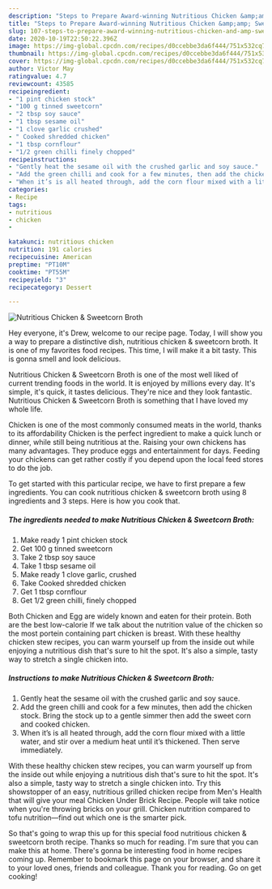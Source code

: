 ```yaml
---
description: "Steps to Prepare Award-winning Nutritious Chicken &amp;amp; Sweetcorn Broth"
title: "Steps to Prepare Award-winning Nutritious Chicken &amp;amp; Sweetcorn Broth"
slug: 107-steps-to-prepare-award-winning-nutritious-chicken-and-amp-sweetcorn-broth
date: 2020-10-19T22:50:22.396Z
image: https://img-global.cpcdn.com/recipes/d0ccebbe3da6f444/751x532cq70/nutritious-chicken-sweetcorn-broth-recipe-main-photo.jpg
thumbnail: https://img-global.cpcdn.com/recipes/d0ccebbe3da6f444/751x532cq70/nutritious-chicken-sweetcorn-broth-recipe-main-photo.jpg
cover: https://img-global.cpcdn.com/recipes/d0ccebbe3da6f444/751x532cq70/nutritious-chicken-sweetcorn-broth-recipe-main-photo.jpg
author: Victor May
ratingvalue: 4.7
reviewcount: 43585
recipeingredient:
- "1 pint chicken stock"
- "100 g tinned sweetcorn"
- "2 tbsp soy sauce"
- "1 tbsp sesame oil"
- "1 clove garlic crushed"
- " Cooked shredded chicken"
- "1 tbsp cornflour"
- "1/2 green chilli finely chopped"
recipeinstructions:
- "Gently heat the sesame oil with the crushed garlic and soy sauce."
- "Add the green chilli and cook for a few minutes, then add the chicken stock. Bring the stock up to a gentle simmer then add the sweet corn and cooked chicken."
- "When it’s is all heated through, add the corn flour mixed with a little water, and stir over a medium heat until it’s thickened. Then serve immediately."
categories:
- Recipe
tags:
- nutritious
- chicken
- 

katakunci: nutritious chicken  
nutrition: 191 calories
recipecuisine: American
preptime: "PT10M"
cooktime: "PT55M"
recipeyield: "3"
recipecategory: Dessert

---
```



![Nutritious Chicken &amp; Sweetcorn Broth](https://img-global.cpcdn.com/recipes/d0ccebbe3da6f444/751x532cq70/nutritious-chicken-sweetcorn-broth-recipe-main-photo.jpg)

Hey everyone, it's Drew, welcome to our recipe page. Today, I will show you a way to prepare a distinctive dish, nutritious chicken &amp; sweetcorn broth. It is one of my favorites food recipes. This time, I will make it a bit tasty. This is gonna smell and look delicious.

Nutritious Chicken &amp; Sweetcorn Broth is one of the most well liked of current trending foods in the world. It is enjoyed by millions every day. It's simple, it's quick, it tastes delicious. They're nice and they look fantastic. Nutritious Chicken &amp; Sweetcorn Broth is something that I have loved my whole life.

Chicken is one of the most commonly consumed meats in the world, thanks to its affordability Chicken is the perfect ingredient to make a quick lunch or dinner, while still being nutritious at the. Raising your own chickens has many advantages. They produce eggs and entertainment for days. Feeding your chickens can get rather costly if you depend upon the local feed stores to do the job.


To get started with this particular recipe, we have to first prepare a few ingredients. You can cook nutritious chicken &amp; sweetcorn broth using 8 ingredients and 3 steps. Here is how you cook that.

<!--inarticleads1-->

##### The ingredients needed to make Nutritious Chicken &amp; Sweetcorn Broth:

1. Make ready 1 pint chicken stock
1. Get 100 g tinned sweetcorn
1. Take 2 tbsp soy sauce
1. Take 1 tbsp sesame oil
1. Make ready 1 clove garlic, crushed
1. Take  Cooked shredded chicken
1. Get 1 tbsp cornflour
1. Get 1/2 green chilli, finely chopped


Both Chicken and Egg are widely known and eaten for their protein. Both are the best low-calorie If we talk about the nutrition value of the chicken so the most portein containing part chicken is breast. With these healthy chicken stew recipes, you can warm yourself up from the inside out while enjoying a nutritious dish that&#39;s sure to hit the spot. It&#39;s also a simple, tasty way to stretch a single chicken into. 

<!--inarticleads2-->

##### Instructions to make Nutritious Chicken &amp; Sweetcorn Broth:

1. Gently heat the sesame oil with the crushed garlic and soy sauce.
1. Add the green chilli and cook for a few minutes, then add the chicken stock. Bring the stock up to a gentle simmer then add the sweet corn and cooked chicken.
1. When it’s is all heated through, add the corn flour mixed with a little water, and stir over a medium heat until it’s thickened. Then serve immediately.


With these healthy chicken stew recipes, you can warm yourself up from the inside out while enjoying a nutritious dish that&#39;s sure to hit the spot. It&#39;s also a simple, tasty way to stretch a single chicken into. Try this showstopper of an easy, nutritious grilled chicken recipe from Men&#39;s Health that will give your meal Chicken Under Brick Recipe. People will take notice when you&#39;re throwing bricks on your grill. Chicken nutrition compared to tofu nutrition—find out which one is the smarter pick. 

So that's going to wrap this up for this special food nutritious chicken &amp; sweetcorn broth recipe. Thanks so much for reading. I'm sure that you can make this at home. There's gonna be interesting food in home recipes coming up. Remember to bookmark this page on your browser, and share it to your loved ones, friends and colleague. Thank you for reading. Go on get cooking!
